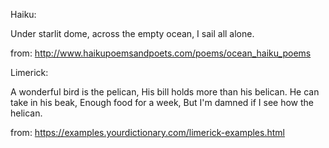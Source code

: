 Haiku:

Under starlit dome,
across the empty ocean,
I sail all alone.

from: http://www.haikupoemsandpoets.com/poems/ocean_haiku_poems



Limerick:

A wonderful bird is the pelican,
His bill holds more than his belican.
He can take in his beak,
Enough food for a week,
But I'm damned if I see how the helican.

from: https://examples.yourdictionary.com/limerick-examples.html
